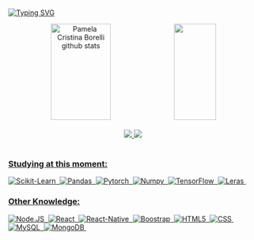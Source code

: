 <!-- <img width=100% src="https://capsule-render.vercel.app/api?type=waving&color=FF00FF&height=150&section=header&text=Hello+World!&fontSize=30&fontColor=fff&animation=twinkling&fontAlignY=35"/>  -->
<br>

[![Typing SVG](https://readme-typing-svg.herokuapp.com/?color=FF66FF&size=35&center=true&vCenter=true&width=1000&lines=HELLO+WORLD!;+My+name+is+Pamela+Borelli;I+study+Multi-Platform+Software;Be+Welcome!+:%29)](https://git.io/typing-svg)

<div align="center">  
  <img width="49%" height="195px" src="https://github-readme-stats.vercel.app/api?username=PamelaBorelli&show_icons=true&count_private=true&hide_border=true&title_color=FF66FF&icon_color=00bfbf&text_color=c9d1d9&bg_color=0d1117" alt="Pamela Cristina Borelli github stats" /> 
  <img width="41%" height="195px" src="https://github-readme-stats.vercel.app/api/top-langs/?username=PamelaBorelli&layout=compact&hide_border=true&title_color=FF66FF&text_color=00bfbf&bg_color=0d1117" />
</div>
    
    
<!-- [![linkedin](https://img.shields.io/badge/LinkedIn-0077B5?style=for-the-badge&logo=linkedin&logoColor=white)](https://www.linkedin.com/in/pamelaborelli/)
[![hakerrank](https://img.shields.io/badge/-Hackerrank-2EC866?style=for-the-badge&logo=HackerRank&logoColor=white)](https://www.hackerrank.com/pcborelli) -->

<br>

<div align="center">  
<a href="https://www.linkedin.com/in/pamelaborelli/" target="_blank"><img src="https://img.shields.io/badge/LinkedIn-0D1117?style=for-the-badge&logo=linkedin&logoColor=blue"</a>
<a href="https://www.hackerrank.com/pcborelli" target="_blank"><img src="https://img.shields.io/badge/-Hackerrank-0D1117?style=for-the-badge&logo=HackerRank&logoColor=green"</a>
</div>
  
<br>


<!--  <div align="center">
<a href= "https://github.com/PamelaBorelli">
<img height="180em" src="https://github-readme-stats.vercel.app/api?username=PamelaBorelli&show_icons=true&theme=tokyonight">
<img height="180em" src="https://github-readme-stats.vercel.app/api/top-langs/?username=PamelaBorelli&layout=compact&langs_count=16&theme=tokyonight">
</div> -->

<!-- ### Tecnologias

<div atyle="display: inline_block"><br/>
    <img aLign="center" alt="html5" src="https://img.shields.io/badge/HTML5-E34F26?style=for-the-badge&logo=html5&logoColor=white" />
    <img aLign="center" alt="css3" src="https://img.shields.io/badge/CSS3-1572B6?style=for-the-badge&logo=css3&logoColor=white" />
    <img aLign="center" alt="bootstrap" src="https://img.shields.io/badge/Bootstrap-563D7C?style=for-the-badge&logo=bootstrap&logoColor=white" />
    <img aLign="center" alt="node" src="https://img.shields.io/badge/Node.js-43853D?style=for-the-badge&logo=node.js&logoColor=white" />
    <img aLign="center" alt="react" src="https://img.shields.io/badge/React-20232A?style=for-the-badge&logo=react&logoColor=61DAFB" />
    <img aLign="center" alt="javascript" src="https://img.shields.io/badge/JavaScript-323330?style=for-the-badge&logo=javascript&logoColor=F7DF1E" />
    <img aLign="center" alt="python" src="https://img.shields.io/badge/Python-14354C?style=for-the-badge&logo=python&logoColor=white" />
</div> -->

<!-- ### Tools:
![Visual Studio Code](https://img.shields.io/badge/-Visual%20Studio%20Code-0D1117?style=for-the-badge&logo=visual-studio-code&logoColor=007ACC&labelColor=0D1117)&nbsp;
![GitHub](https://img.shields.io/badge/-GitHub-0D1117?style=for-the-badge&logo=github&labelColor=0D1117)&nbsp;
![Windows](https://img.shields.io/badge/-Windows-0D1117?style=for-the-badge&logo=windows&labelColor=0D1117)&nbsp; -->

### Studying at this moment:
![Scikit-Learn](https://img.shields.io/badge/scikit--learn-0D1117?style=for-the-badge&logo=scikit-learn&labelColor=0D1117)&nbsp;
![Pandas](https://img.shields.io/badge/pandas-0D1117?style=for-the-badge&logo=pandas&labelColor=0D1117)&nbsp;
![Pytorch](https://img.shields.io/badge/pytorch-0D1117?style=for-the-badge&logo=pytorch&labelColor=0D1117)&nbsp;
![Numpy](https://img.shields.io/badge/numpy-0D1117?style=for-the-badge&logo=numpy&labelColor=0D1117)&nbsp;
![TensorFlow](https://img.shields.io/badge/tensorflow-0D1117?style=for-the-badge&logo=tensorflow&labelColor=0D1117)&nbsp;
![Leras](https://img.shields.io/badge/keras-0D1117?style=for-the-badge&logo=keras&labelColor=0D1117)&nbsp;

### Other Knowledge:
![Node.JS](https://img.shields.io/badge/-Node.JS-0D1117?style=for-the-badge&logo=node.js&labelColor=0D1117&textColor=0D1117)&nbsp;
![React](https://img.shields.io/badge/React-0D1117?style=for-the-badge&logo=react&logoColor=61DAFB)&nbsp;
![React-Native](https://img.shields.io/badge/react--native-0D1117?style=for-the-badge&logo=react&logoColor=FFFFFF)&nbsp;
![Boostrap](https://img.shields.io/badge/-boostrap-0D1117?style=for-the-badge&logo=bootstrap&labelColor=0D1117)&nbsp;
![HTML5](https://img.shields.io/badge/HTML5-0D1117?style=for-the-badge&logo=html5&logoColor=red)&nbsp;
![CSS](https://img.shields.io/badge/CSS3-0D1117?style=for-the-badge&logo=css3&logoColor=blue)&nbsp;
![MySQL](https://img.shields.io/badge/-mysql-0D1117?style=for-the-badge&logo=mysql&labelColor=0D1117)&nbsp;
![MongoDB](<ihttps://img.shields.io/badge/-mongodb-0D1117?style=for-the-badge&logo=mongodb&labelColor=0D1117”/>)&nbsp;


<!--  <img width=100% src="https://capsule-render.vercel.app/api?type=waving&color=FF00FF&height=120&section=footer"/>
 -->

